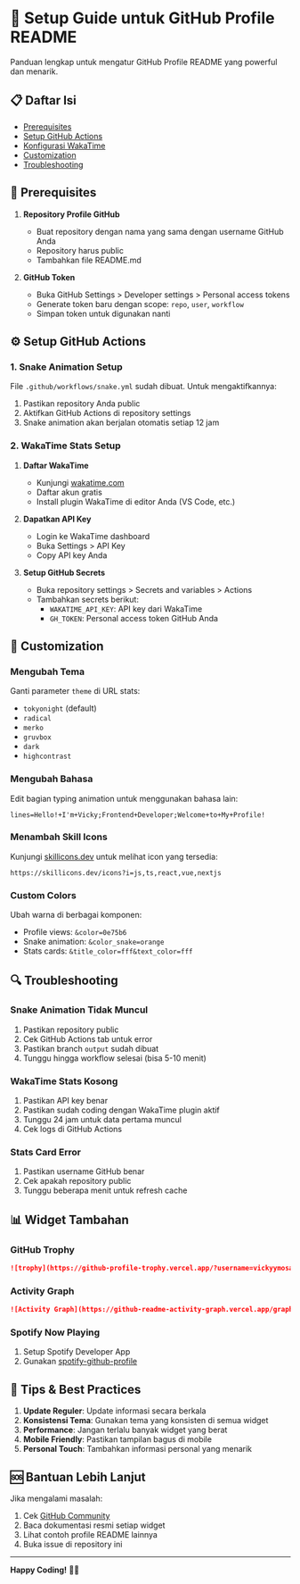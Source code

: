 # 🚀 Setup Guide untuk GitHub Profile README

Panduan lengkap untuk mengatur GitHub Profile README yang powerful dan menarik.

## 📋 Daftar Isi
- [Prerequisites](#prerequisites)
- [Setup GitHub Actions](#setup-github-actions)
- [Konfigurasi WakaTime](#konfigurasi-wakatime)
- [Customization](#customization)
- [Troubleshooting](#troubleshooting)

## 🔧 Prerequisites

1. **Repository Profile GitHub**
   - Buat repository dengan nama yang sama dengan username GitHub Anda
   - Repository harus public
   - Tambahkan file README.md

2. **GitHub Token**
   - Buka GitHub Settings > Developer settings > Personal access tokens
   - Generate token baru dengan scope: `repo`, `user`, `workflow`
   - Simpan token untuk digunakan nanti

## ⚙️ Setup GitHub Actions

### 1. Snake Animation Setup

File `.github/workflows/snake.yml` sudah dibuat. Untuk mengaktifkannya:

1. Pastikan repository Anda public
2. Aktifkan GitHub Actions di repository settings
3. Snake animation akan berjalan otomatis setiap 12 jam

### 2. WakaTime Stats Setup

1. **Daftar WakaTime**
   - Kunjungi [wakatime.com](https://wakatime.com)
   - Daftar akun gratis
   - Install plugin WakaTime di editor Anda (VS Code, etc.)

2. **Dapatkan API Key**
   - Login ke WakaTime dashboard
   - Buka Settings > API Key
   - Copy API key Anda

3. **Setup GitHub Secrets**
   - Buka repository settings > Secrets and variables > Actions
   - Tambahkan secrets berikut:
     - `WAKATIME_API_KEY`: API key dari WakaTime
     - `GH_TOKEN`: Personal access token GitHub Anda

## 🎨 Customization

### Mengubah Tema
Ganti parameter `theme` di URL stats:
- `tokyonight` (default)
- `radical`
- `merko`
- `gruvbox`
- `dark`
- `highcontrast`

### Mengubah Bahasa
Edit bagian typing animation untuk menggunakan bahasa lain:
```
lines=Hello!+I'm+Vicky;Frontend+Developer;Welcome+to+My+Profile!
```

### Menambah Skill Icons
Kunjungi [skillicons.dev](https://skillicons.dev) untuk melihat icon yang tersedia:
```
https://skillicons.dev/icons?i=js,ts,react,vue,nextjs
```

### Custom Colors
Ubah warna di berbagai komponen:
- Profile views: `&color=0e75b6`
- Snake animation: `&color_snake=orange`
- Stats cards: `&title_color=fff&text_color=fff`

## 🔍 Troubleshooting

### Snake Animation Tidak Muncul
1. Pastikan repository public
2. Cek GitHub Actions tab untuk error
3. Pastikan branch `output` sudah dibuat
4. Tunggu hingga workflow selesai (bisa 5-10 menit)

### WakaTime Stats Kosong
1. Pastikan API key benar
2. Pastikan sudah coding dengan WakaTime plugin aktif
3. Tunggu 24 jam untuk data pertama muncul
4. Cek logs di GitHub Actions

### Stats Card Error
1. Pastikan username GitHub benar
2. Cek apakah repository public
3. Tunggu beberapa menit untuk refresh cache

## 📊 Widget Tambahan

### GitHub Trophy
```markdown
![trophy](https://github-profile-trophy.vercel.app/?username=vickyymosafan&theme=tokyonight)
```

### Activity Graph
```markdown
![Activity Graph](https://github-readme-activity-graph.vercel.app/graph?username=vickyymosafan&theme=tokyo-night)
```

### Spotify Now Playing
1. Setup Spotify Developer App
2. Gunakan [spotify-github-profile](https://github.com/kittinan/spotify-github-profile)

## 🎯 Tips & Best Practices

1. **Update Reguler**: Update informasi secara berkala
2. **Konsistensi Tema**: Gunakan tema yang konsisten di semua widget
3. **Performance**: Jangan terlalu banyak widget yang berat
4. **Mobile Friendly**: Pastikan tampilan bagus di mobile
5. **Personal Touch**: Tambahkan informasi personal yang menarik

## 🆘 Bantuan Lebih Lanjut

Jika mengalami masalah:
1. Cek [GitHub Community](https://github.community)
2. Baca dokumentasi resmi setiap widget
3. Lihat contoh profile README lainnya
4. Buka issue di repository ini

---

**Happy Coding!** 🚀✨
